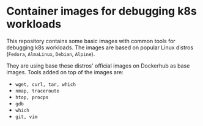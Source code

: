 # Container images for debugging k8s workloads

This repository contains some basic images with common tools for debugging k8s workloads. The images are based on popular Linux distros (`Fedora`, `AlmaLinux`, `Debian`, `Alpine`).

They are using base these distros' official images on Dockerhub as base images. Tools added on top of the images are:
- `wget, curl, tar, which`
- `nmap, traceroute`
- `htop, procps`
- `gdb`
- `which`
- `git, vim`
